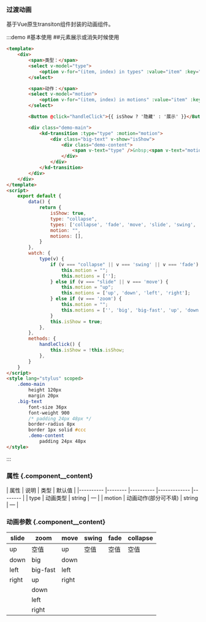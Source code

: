 ### 过渡动画
基于Vue原生transiton组件封装的动画组件。

:::demo #基本使用 ##元素展示或消失时候使用

```html
<template>
    <div>
        <span>类型：</span>
        <select v-model="type">
            <option v-for="(item, index) in types" :value="item" :key="index">{{ item }}</option>
        </select>

        <span>动作：</span>
        <select v-model="motion">
            <option v-for="(item, index) in motions" :value="item" :key="index">{{ item }}</option>
        </select>

        <Button @click="handleClick">{{ isShow ? '隐藏' : '展示' }}</Button>

        <div class="demo-main">
            <kd-transition :type="type" :motion="motion">
                <div class="big-text" v-show="isShow">
                    <div class="demo-content">
                        <span v-text="type" />&nbsp;<span v-text="motion" />
                    </div>
                </div>
            </kd-transition>
        </div>
    </div>
</template>
<script>
    export default {
        data() {
            return {
                isShow: true,
                type: "collapse",
                types: ['collapse', 'fade', 'move', 'slide', 'swing', 'zoom'],
                motion: "",
                motions: [],
            }
        },
        watch: {
            type(v) {
                if (v === "collapse" || v === 'swing' || v === 'fade') {
                    this.motion = "";
                    this.motions = [''];
                } else if (v === "slide" || v === 'move') {
                    this.motion = "up";
                    this.motions = ['up', 'down', 'left', 'right'];
                } else if (v === 'zoom') {
                    this.motion = "";
                    this.motions = ['', 'big', 'big-fast', 'up', 'down', 'left', 'right'];
                }
                this.isShow = true;
            },
        },
        methods: {
            handleClick() {
                this.isShow = !this.isShow;
            },
        }
    }
</script>
<style lang="stylus" scoped>
    .demo-main
        height 120px
        margin 20px
    .big-text
        font-size 36px
        font-weight 900
        /* padding 24px 48px */
        border-radius 8px
        border 1px solid #ccc
        .demo-content
            padding 24px 48px
</style>
```
:::

### 属性 {.component__content}
|   属性    |   说明    |   类型    |   默认值  |
|---------- |-------- |---------- |-------------  |-------- |
| type     | 动画类型   | string    |     —    |
| motion     | 动画动作(部分可不填)   | string |    —    |
### 动画参数 {.component__content}
| slide        | zoom        | move        | swing        |fade        |collapse        |
|--------------|-------------|--------------|--------------|--------------|--------------|
| up           | 空值        | up           | 空值        | 空值        |空值        |
| down         | big         | down           |           |           |           |
| left         | big-fast    | left           |           |           |            |
| right        | up          | right           |           |           |            |
|              | down          |              |           |           |             |
|              | left          |              |           |           |             |
|              | right          |              |           |           |            |
